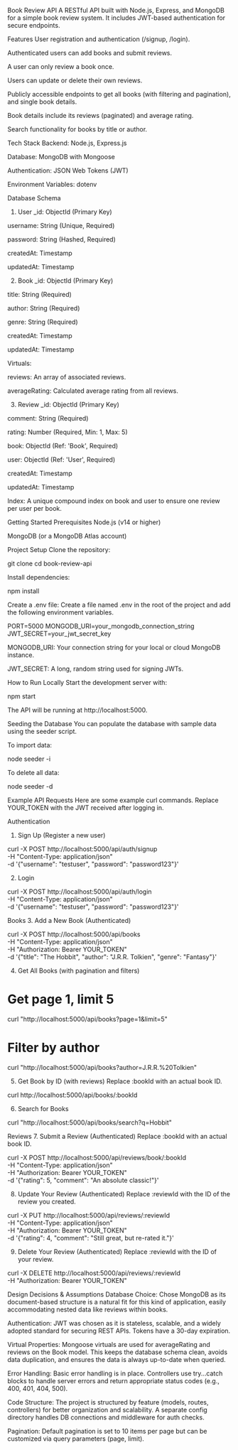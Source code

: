 Book Review API
A RESTful API built with Node.js, Express, and MongoDB for a simple book review system. It includes JWT-based authentication for secure endpoints.

Features
User registration and authentication (/signup, /login).

Authenticated users can add books and submit reviews.

A user can only review a book once.

Users can update or delete their own reviews.

Publicly accessible endpoints to get all books (with filtering and pagination), and single book details.

Book details include its reviews (paginated) and average rating.

Search functionality for books by title or author.

Tech Stack
Backend: Node.js, Express.js

Database: MongoDB with Mongoose

Authentication: JSON Web Tokens (JWT)

Environment Variables: dotenv

Database Schema
1. User
_id: ObjectId (Primary Key)

username: String (Unique, Required)

password: String (Hashed, Required)

createdAt: Timestamp

updatedAt: Timestamp

2. Book
_id: ObjectId (Primary Key)

title: String (Required)

author: String (Required)

genre: String (Required)

createdAt: Timestamp

updatedAt: Timestamp

Virtuals:

reviews: An array of associated reviews.

averageRating: Calculated average rating from all reviews.

3. Review
_id: ObjectId (Primary Key)

comment: String (Required)

rating: Number (Required, Min: 1, Max: 5)

book: ObjectId (Ref: 'Book', Required)

user: ObjectId (Ref: 'User', Required)

createdAt: Timestamp

updatedAt: Timestamp

Index: A unique compound index on book and user to ensure one review per user per book.

Getting Started
Prerequisites
Node.js (v14 or higher)

MongoDB (or a MongoDB Atlas account)

Project Setup
Clone the repository:

git clone <repository-url>
cd book-review-api

Install dependencies:

npm install

Create a .env file:
Create a file named .env in the root of the project and add the following environment variables.

PORT=5000
MONGODB_URI=your_mongodb_connection_string
JWT_SECRET=your_jwt_secret_key

MONGODB_URI: Your connection string for your local or cloud MongoDB instance.

JWT_SECRET: A long, random string used for signing JWTs.

How to Run Locally
Start the development server with:

npm start

The API will be running at http://localhost:5000.

Seeding the Database
You can populate the database with sample data using the seeder script.

To import data:

node seeder -i

To delete all data:

node seeder -d

Example API Requests
Here are some example curl commands. Replace YOUR_TOKEN with the JWT received after logging in.

Authentication
1. Sign Up (Register a new user)

curl -X POST http://localhost:5000/api/auth/signup \
-H "Content-Type: application/json" \
-d '{"username": "testuser", "password": "password123"}'

2. Login

curl -X POST http://localhost:5000/api/auth/login \
-H "Content-Type: application/json" \
-d '{"username": "testuser", "password": "password123"}'

Books
3. Add a New Book (Authenticated)

curl -X POST http://localhost:5000/api/books \
-H "Content-Type: application/json" \
-H "Authorization: Bearer YOUR_TOKEN" \
-d '{"title": "The Hobbit", "author": "J.R.R. Tolkien", "genre": "Fantasy"}'

4. Get All Books (with pagination and filters)

# Get page 1, limit 5
curl "http://localhost:5000/api/books?page=1&limit=5"

# Filter by author
curl "http://localhost:5000/api/books?author=J.R.R.%20Tolkien"

5. Get Book by ID (with reviews)
Replace :bookId with an actual book ID.

curl http://localhost:5000/api/books/:bookId

6. Search for Books

curl "http://localhost:5000/api/books/search?q=Hobbit"

Reviews
7. Submit a Review (Authenticated)
Replace :bookId with an actual book ID.

curl -X POST http://localhost:5000/api/reviews/book/:bookId \
-H "Content-Type: application/json" \
-H "Authorization: Bearer YOUR_TOKEN" \
-d '{"rating": 5, "comment": "An absolute classic!"}'

8. Update Your Review (Authenticated)
Replace :reviewId with the ID of the review you created.

curl -X PUT http://localhost:5000/api/reviews/:reviewId \
-H "Content-Type: application/json" \
-H "Authorization: Bearer YOUR_TOKEN" \
-d '{"rating": 4, "comment": "Still great, but re-rated it."}'

9. Delete Your Review (Authenticated)
Replace :reviewId with the ID of your review.

curl -X DELETE http://localhost:5000/api/reviews/:reviewId \
-H "Authorization: Bearer YOUR_TOKEN"

Design Decisions & Assumptions
Database Choice: Chose MongoDB as its document-based structure is a natural fit for this kind of application, easily accommodating nested data like reviews within books.

Authentication: JWT was chosen as it is stateless, scalable, and a widely adopted standard for securing REST APIs. Tokens have a 30-day expiration.

Virtual Properties: Mongoose virtuals are used for averageRating and reviews on the Book model. This keeps the database schema clean, avoids data duplication, and ensures the data is always up-to-date when queried.

Error Handling: Basic error handling is in place. Controllers use try...catch blocks to handle server errors and return appropriate status codes (e.g., 400, 401, 404, 500).

Code Structure: The project is structured by feature (models, routes, controllers) for better organization and scalability. A separate config directory handles DB connections and middleware for auth checks.

Pagination: Default pagination is set to 10 items per page but can be customized via query parameters (page, limit).